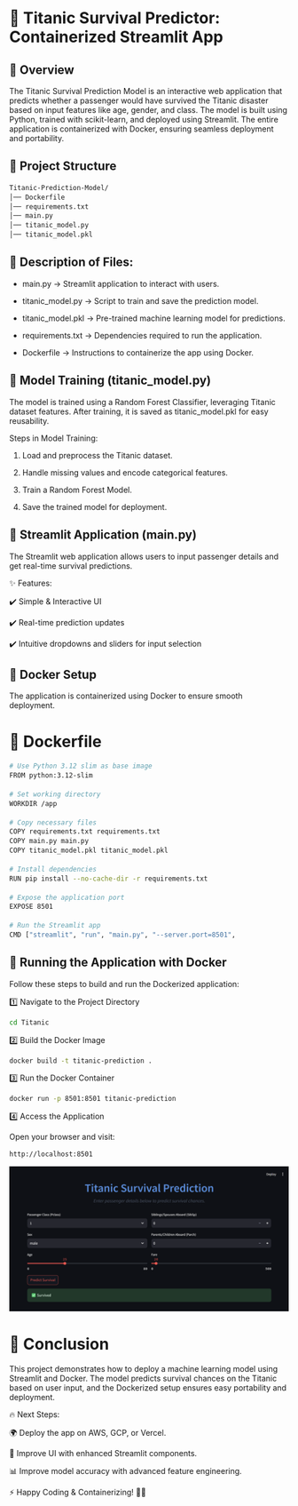 
# 🚢 Titanic Survival Predictor: Containerized Streamlit App

## 📌 Overview

The Titanic Survival Prediction Model is an interactive web application that predicts whether a passenger would have survived the Titanic disaster based on input features like age, gender, and class. The model is built using Python, trained with scikit-learn, and deployed using Streamlit. The entire application is containerized with Docker, ensuring seamless deployment and portability.

## 📂 Project Structure

```bash
Titanic-Prediction-Model/
│── Dockerfile
│── requirements.txt
│── main.py
│── titanic_model.py
│── titanic_model.pkl
```

## 📜 Description of Files:

* main.py → Streamlit application to interact with users.

* titanic_model.py → Script to train and save the prediction model.

* titanic_model.pkl → Pre-trained machine learning model for predictions.

* requirements.txt → Dependencies required to run the application.

* Dockerfile → Instructions to containerize the app using Docker.

## 🤖 Model Training (titanic_model.py)

The model is trained using a Random Forest Classifier, leveraging Titanic dataset features. After training, it is saved as titanic_model.pkl for easy reusability.

Steps in Model Training:

1. Load and preprocess the Titanic dataset.

2. Handle missing values and encode categorical features.

3. Train a Random Forest Model.

4. Save the trained model for deployment.

## 🎨 Streamlit Application (main.py)

The Streamlit web application allows users to input passenger details and get real-time survival predictions.

✨ Features:

✔️ Simple & Interactive UI

✔️ Real-time prediction updates

✔️ Intuitive dropdowns and sliders for input selection

## 🐳 Docker Setup

The application is containerized using Docker to ensure smooth deployment.

# 📄 Dockerfile

```bash
# Use Python 3.12 slim as base image
FROM python:3.12-slim

# Set working directory
WORKDIR /app

# Copy necessary files
COPY requirements.txt requirements.txt
COPY main.py main.py
COPY titanic_model.pkl titanic_model.pkl

# Install dependencies
RUN pip install --no-cache-dir -r requirements.txt

# Expose the application port
EXPOSE 8501

# Run the Streamlit app
CMD ["streamlit", "run", "main.py", "--server.port=8501",
```

## 🚀 Running the Application with Docker

Follow these steps to build and run the Dockerized application:

1️⃣ Navigate to the Project Directory

```bash
cd Titanic
```

2️⃣ Build the Docker Image

```bash
docker build -t titanic-prediction .
```

3️⃣ Run the Docker Container

```bash
docker run -p 8501:8501 titanic-prediction
```

4️⃣ Access the Application

Open your browser and visit:

```bash
http://localhost:8501
```

![Streamlit App Screenshot](https://github.com/vidhi-jaju/DockSpace/blob/503edea0a8d31ac50889f767b41cfc13cfd07b51/3.Titanic%20Survival%20Predictor%20Containerized%20Streamlit%20App/img2.png)

# 🎯 Conclusion

This project demonstrates how to deploy a machine learning model using Streamlit and Docker. The model predicts survival chances on the Titanic based on user input, and the Dockerized setup ensures easy portability and deployment.

🔥 Next Steps:

🌍 Deploy the app on AWS, GCP, or Vercel.

🎨 Improve UI with enhanced Streamlit components.

📊 Improve model accuracy with advanced feature engineering.

⚡ Happy Coding & Containerizing! 🐳🚢


